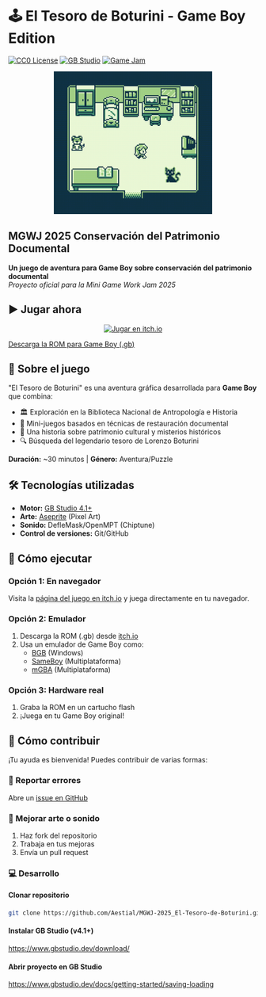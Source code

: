 # 🕹️ El Tesoro de Boturini - Game Boy Edition

[![CC0 License](https://img.shields.io/badge/License-CC0-blue.svg)](https://creativecommons.org/publicdomain/zero/1.0/)
[![GB Studio](https://img.shields.io/badge/Engine-GB%20Studio-4a752c.svg)](https://www.gbstudio.dev/)
[![Game Jam](https://img.shields.io/badge/Game%20Jam-MGWJ%202025-8bac0f.svg)](https://itch.io/jam/mini-game-work-jam-2025)
<p align="center">
  <img src="https://github.com/Aestial/MGWJ-2025/blob/main/gameplay.gif" width="320" height="288">
</p>

## MGWJ 2025 Conservación del Patrimonio Documental
**Un juego de aventura para Game Boy sobre conservación del patrimonio documental**  
*Proyecto oficial para la Mini Game Work Jam 2025*

## ▶️ Jugar ahora
<p align="center">
  <a href='https://aestial.itch.io/el-tesoro-de-boturini'><img src="https://static.itch.io/images/badge.svg" alt='Jugar en itch.io' width="185" height="57"></a>
</p>

[Descarga la ROM para Game Boy (.gb)](https://aestial.itch.io/mgwj-2025)

## 🌟 Sobre el juego

"El Tesoro de Boturini" es una aventura gráfica desarrollada para **Game Boy** que combina:
- 🏛️ Exploración en la Biblioteca Nacional de Antropología e Historia
- 🧩 Mini-juegos basados en técnicas de restauración documental
- 📜 Una historia sobre patrimonio cultural y misterios históricos
- 🔍 Búsqueda del legendario tesoro de Lorenzo Boturini

**Duración:** ~30 minutos | **Género:** Aventura/Puzzle

## 🛠️ Tecnologías utilizadas
- **Motor:** [GB Studio 4.1+](https://www.gbstudio.dev/)
- **Arte:** [Aseprite](https://www.aseprite.org/) (Pixel Art)
- **Sonido:** DefleMask/OpenMPT (Chiptune)
- **Control de versiones:** Git/GitHub

## 🚀 Cómo ejecutar

### Opción 1: En navegador
Visita la [página del juego en itch.io](https://aestial.itch.io/mgwj-2025) y juega directamente en tu navegador.

### Opción 2: Emulador
1. Descarga la ROM (.gb) desde [itch.io](https://aestial.itch.io/mgwj-2025)
2. Usa un emulador de Game Boy como:
   - [BGB](https://bgb.bircd.org/) (Windows)
   - [SameBoy](https://sameboy.github.io/) (Multiplataforma)
   - [mGBA](https://mgba.io/) (Multiplataforma)

### Opción 3: Hardware real
1. Graba la ROM en un cartucho flash
2. ¡Juega en tu Game Boy original!

## 🧩 Cómo contribuir

¡Tu ayuda es bienvenida! Puedes contribuir de varias formas:

### 🐛 Reportar errores
Abre un [issue en GitHub](https://github.com/Aestial/MGWJ-2025_El-Tesoro-de-Boturini/issues)

### 🎨 Mejorar arte o sonido
1. Haz fork del repositorio
2. Trabaja en tus mejoras
3. Envía un pull request

### 💻 Desarrollo
#### Clonar repositorio
```bash
git clone https://github.com/Aestial/MGWJ-2025_El-Tesoro-de-Boturini.git
```
#### Instalar GB Studio (v4.1+)
https://www.gbstudio.dev/download/

#### Abrir proyecto en GB Studio
https://www.gbstudio.dev/docs/getting-started/saving-loading
